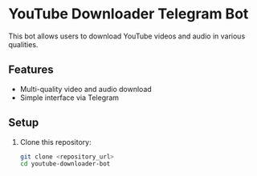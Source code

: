# YouTube Downloader Telegram Bot

This bot allows users to download YouTube videos and audio in various qualities.

## Features
- Multi-quality video and audio download
- Simple interface via Telegram

## Setup

1. Clone this repository:
   ```bash
   git clone <repository_url>
   cd youtube-downloader-bot
